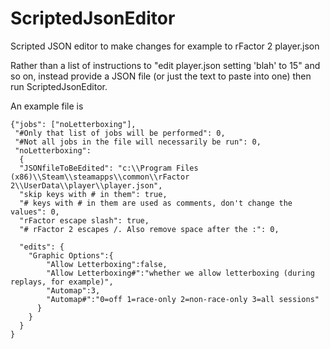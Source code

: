 # ScriptedJsonEditor
Scripted JSON editor to make changes for example to rFactor 2 player.json

Rather than a list of instructions to "edit player.json setting 'blah' to 15" and so on, instead provide a JSON file (or just the text to paste into one) then run ScriptedJsonEditor.

An example file is

    {"jobs": ["noLetterboxing"],
     "#Only that list of jobs will be performed": 0,
     "#Not all jobs in the file will necessarily be run": 0,
     "noLetterboxing":
      {
      "JSONfileToBeEdited": "c:\\Program Files (x86)\\Steam\\steamapps\\common\\rFactor 2\\UserData\\player\\player.json",
      "skip keys with # in them": true,
      "# keys with # in them are used as comments, don't change the values": 0,
      "rFactor escape slash": true,
      "# rFactor 2 escapes /. Also remove space after the :": 0,

      "edits": {
        "Graphic Options":{
            "Allow Letterboxing":false,
            "Allow Letterboxing#":"whether we allow letterboxing (during replays, for example)",
            "Automap":3,
            "Automap#":"0=off 1=race-only 2=non-race-only 3=all sessions"
          }
        }
      }
    }

